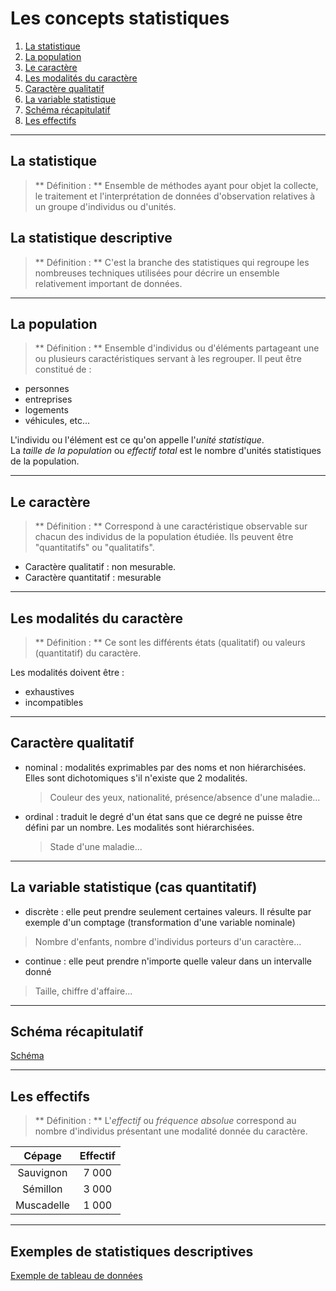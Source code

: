 # Les concepts statistiques

  1. [La statistique](#/2/1)  
  2. [La population](#/2/2)   
  3. [Le caractère](#/2/3)   
  4. [Les modalités du caractère](#/2/4)   
  5. [Caractère qualitatif](#/2/5)   
  6. [La variable statistique](#/2/6)   
  7. [Schéma récapitulatif](#/2/7)
  8. [Les effectifs](#/2/8)



----

## La statistique

> ** Définition : **
> Ensemble de méthodes ayant pour objet la collecte, le traitement et l'interprétation de données d'observation relatives à un groupe d'individus ou d'unités.

## La statistique descriptive  

> ** Définition : **
> C'est la branche des statistiques qui regroupe les nombreuses techniques utilisées pour décrire un ensemble relativement important de données.

----

## La population

> ** Définition : **
> Ensemble d'individus ou d'éléments partageant une ou plusieurs caractéristiques servant à les regrouper. Il peut être constitué de :
  - personnes
  - entreprises
  - logements
  - véhicules, etc...  

  L'individu ou l'élément est ce qu'on appelle l'*unité statistique*.  
  La *taille de la population* ou *effectif total* est le nombre d'unités statistiques de la population.  

----

## Le caractère

> ** Définition : **
> Correspond à une caractéristique observable sur chacun des individus de la population étudiée. Ils peuvent être "quantitatifs" ou "qualitatifs".

- Caractère qualitatif : non mesurable.
- Caractère quantitatif : mesurable

----

## Les modalités du caractère

> ** Définition : **
> Ce sont les différents états (qualitatif) ou valeurs (quantitatif) du caractère.

Les modalités doivent être :
- exhaustives
- incompatibles

----

## Caractère qualitatif
- nominal : modalités exprimables par des noms et non hiérarchisées. Elles sont dichotomiques s'il n'existe que 2 modalités.
  > Couleur des yeux, nationalité, présence/absence d'une maladie...  
- ordinal : traduit le degré d'un état sans que ce degré ne puisse être défini par un nombre. Les modalités sont hiérarchisées.
  > Stade d'une maladie...

----

## La variable statistique (cas quantitatif)

- discrète : elle peut prendre seulement certaines valeurs. Il résulte par exemple d'un comptage (transformation d'une variable nominale)  
> Nombre d'enfants, nombre d'individus porteurs d'un caractère...


- continue : elle peut prendre n'importe quelle valeur dans un intervalle donné  
> Taille, chiffre d'affaire...

----

## Schéma récapitulatif

[Schéma](files/schema.odt)

----

## Les effectifs

> ** Définition : **
> L'*effectif* ou *fréquence absolue* correspond au nombre d'individus présentant une modalité donnée du caractère.

| Cépage | Effectif |
| :---:  |  :---:   |
| Sauvignon | 7 000 |
| Sémillon | 3 000 |
| Muscadelle | 1 000 |

----

## Exemples de statistiques descriptives

[Exemple de tableau de données](http://www.agro-montpellier.fr/cnam-lr/statnet/mod1/Lec1/M1L1_INT.htm)
